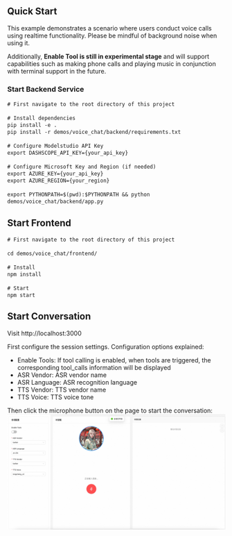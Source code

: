## Quick Start

This example demonstrates a scenario where users conduct voice calls using realtime functionality. Please be mindful of background noise when using it.

Additionally, **Enable Tool is still in experimental stage** and will support capabilities such as making phone calls and playing music in conjunction with terminal support in the future.

### Start Backend Service
```shell
# First navigate to the root directory of this project

# Install dependencies
pip install -e .
pip install -r demos/voice_chat/backend/requirements.txt

# Configure Modelstudio API Key
export DASHSCOPE_API_KEY={your_api_key}

# Configure Microsoft Key and Region (if needed)
export AZURE_KEY={your_api_key}
export AZURE_REGION={your_region}

export PYTHONPATH=$(pwd):$PYTHONPATH && python demos/voice_chat/backend/app.py
```

## Start Frontend
```shell
# First navigate to the root directory of this project

cd demos/voice_chat/frontend/

# Install
npm install

# Start
npm start
```

## Start Conversation

Visit http://localhost:3000

First configure the session settings. Configuration options explained:
- Enable Tools: If tool calling is enabled, when tools are triggered, the corresponding tool_calls information will be displayed
- ASR Vendor: ASR vendor name
- ASR Language: ASR recognition language
- TTS Vendor: TTS vendor name
- TTS Voice: TTS voice tone

Then click the microphone button on the page to start the conversation:
![Frontend Page](assets/realtime_frontend.jpg)
